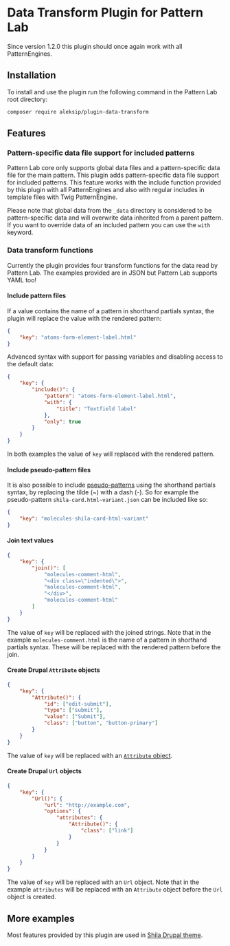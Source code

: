 # Data Transform Plugin for Pattern Lab

Since version 1.2.0 this plugin should once again work with all PatternEngines.


## Installation

To install and use the plugin run the following command in the Pattern Lab root directory:

```sh
composer require aleksip/plugin-data-transform
```


## Features

### Pattern-specific data file support for included patterns

Pattern Lab core only supports global data files and a pattern-specific data file for the main pattern. This plugin adds pattern-specific data file support for included patterns. This feature works with the include function provided by this plugin with all PatternEngines and also with regular includes in template files with Twig PatternEngine.

Please note that global data from the `_data` directory is considered to be pattern-specific data and will overwrite data inherited from a parent pattern. If you want to override data of an included pattern you can use the `with` keyword.


### Data transform functions

Currently the plugin provides four transform functions for the data read by Pattern Lab. The examples provided are in JSON but Pattern Lab supports YAML too!


#### Include pattern files

If a value contains the name of a pattern in shorthand partials syntax, the plugin will replace the value with the rendered pattern:

```json
{
    "key": "atoms-form-element-label.html"
}
```

Advanced syntax with support for passing variables and disabling access to the default data:

```json
{
    "key": {
        "include()": {
            "pattern": "atoms-form-element-label.html",
            "with": {
                "title": "Textfield label"
            },
            "only": true
        }
    }
}
```

In both examples the value of `key` will replaced with the rendered pattern.


#### Include pseudo-pattern files

It is also possible to include [pseudo-patterns](http://patternlab.io/docs/pattern-pseudo-patterns.html) using the shorthand partials syntax, by replacing the tilde (~) with a dash (-). So for example the pseudo-pattern `shila-card.html~variant.json` can be included like so:

```json
{
    "key": "molecules-shila-card-html-variant"
}
```


#### Join text values

```json
{
    "key": {
        "join()": [
            "molecules-comment-html",
            "<div class=\"indented\">",
            "molecules-comment-html",
            "</div>",
            "molecules-comment-html"
        ]
    }
}
```

The value of `key` will be replaced with the joined strings. Note that in the example `molecules-comment.html` is the name of a pattern in shorthand partials syntax. These will be replaced with the rendered pattern before the join.


#### Create Drupal `Attribute` objects

```json
{
    "key": {
        "Attribute()": {
            "id": ["edit-submit"],
            "type": ["submit"],
            "value": ["Submit"],
            "class": ["button", "button-primary"]
        }
    }
}
```

The value of `key` will be replaced with an [`Attribute` object](https://www.drupal.org/node/2513632).


#### Create Drupal `Url` objects

```json
{
    "key": {
        "Url()": {
            "url": "http://example.com",
            "options": {
                "attributes": {
                    "Attribute()": {
                        "class": ["link"]
                    }
                }
            }
        }
    }
}
```

The value of `key` will be replaced with an `Url` object. Note that in the example `attributes` will be replaced with an `Attribute` object before the `Url` object is created.


## More examples

Most features provided by this plugin are used in [Shila Drupal theme](https://github.com/aleksip/shila-drupal-theme).
